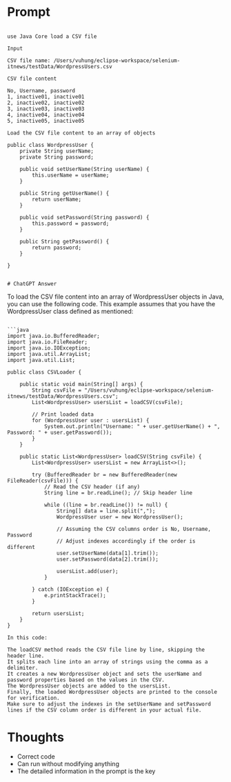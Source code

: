 # Prompt

```

use Java Core load a CSV file 

Input 

CSV file name: /Users/vuhung/eclipse-workspace/selenium-itnews/testData/WordpressUsers.csv

CSV file content
``` 

``` 
No, Username, password
1, inactive01, inactive01
2, inactive02, inactive02
3, inactive03, inactive03
4, inactive04, inactive04
5, inactive05, inactive05
```
```
Load the CSV file content to an array of objects 
```
``` 
public class WordpressUser {
	private String userName;
	private String password; 

	public void setUserName(String userName) {
		this.userName = userName;
	}
	
	public String getUserName() {
		return userName;
	}
	
	public void setPassword(String password) {
		this.password = password;
	}
	
	public String getPassword() {
		return password;
	}

} 
``` 
``` 

# ChatGPT Answer

```

To load the CSV file content into an array of WordpressUser objects in Java, you can use the following code. This example assumes that you have the WordpressUser class defined as mentioned:

``` 

```java
import java.io.BufferedReader;
import java.io.FileReader;
import java.io.IOException;
import java.util.ArrayList;
import java.util.List;

public class CSVLoader {

    public static void main(String[] args) {
        String csvFile = "/Users/vuhung/eclipse-workspace/selenium-itnews/testData/WordpressUsers.csv";
        List<WordpressUser> usersList = loadCSV(csvFile);

        // Print loaded data
        for (WordpressUser user : usersList) {
            System.out.println("Username: " + user.getUserName() + ", Password: " + user.getPassword());
        }
    }

    public static List<WordpressUser> loadCSV(String csvFile) {
        List<WordpressUser> usersList = new ArrayList<>();

        try (BufferedReader br = new BufferedReader(new FileReader(csvFile))) {
            // Read the CSV header (if any)
            String line = br.readLine(); // Skip header line

            while ((line = br.readLine()) != null) {
                String[] data = line.split(",");
                WordpressUser user = new WordpressUser();

                // Assuming the CSV columns order is No, Username, Password
                // Adjust indexes accordingly if the order is different
                user.setUserName(data[1].trim());
                user.setPassword(data[2].trim());

                usersList.add(user);
            }

        } catch (IOException e) {
            e.printStackTrace();
        }

        return usersList;
    }
}

```

```
In this code:

The loadCSV method reads the CSV file line by line, skipping the header line.
It splits each line into an array of strings using the comma as a delimiter.
It creates a new WordpressUser object and sets the userName and password properties based on the values in the CSV.
The WordpressUser objects are added to the usersList.
Finally, the loaded WordpressUser objects are printed to the console for verification.
Make sure to adjust the indexes in the setUserName and setPassword lines if the CSV column order is different in your actual file.
```

# Thoughts
- Correct code
- Can run without modifying anything
- The detailed information in the prompt is the key 
